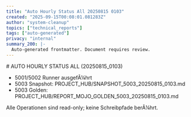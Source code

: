 ```yaml
---
title: "Auto Hourly Status All 20250815 0103"
created: "2025-09-15T00:08:01.081283Z"
author: "system-cleanup"
topics: ["technical_reports"]
tags: ["auto-generated"]
privacy: "internal"
summary_200: |-
  Auto-generated frontmatter. Document requires review.
---
```


﻿# AUTO HOURLY STATUS ALL (20250815_0103)

- 5001/5002 Runner ausgefÃ¼hrt
- 5003 Snapshot: PROJECT_HUB/SNAPSHOT_5003_20250815_0103.md
- 5003 Golden:  PROJECT_HUB/REPORT_MOJO_GOLDEN_5003_20250815_0103.md

Alle Operationen sind read-only; keine Schreibpfade berÃ¼hrt.
